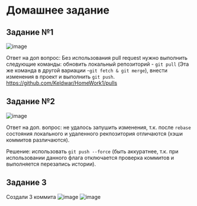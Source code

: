 # Домашнее задание

## Задание №1
![image](https://user-images.githubusercontent.com/102313283/226348117-5a77efa2-eadd-4d70-8ef4-5bb0e86a5f12.png)

Ответ на доп вопрос: Без использования pull request нужно выполнить следующие команды: обновить локальный репозиторий - `git pull` (Эта же команда в другой вариации -`git fetch & git merge`), внести изменения в проект и выполнить `git push`.
https://github.com/Keldwar/HomeWork1/pulls

## Задание №2
![image](https://user-images.githubusercontent.com/102313283/226351206-9f404488-7977-467b-8b68-7bc7da15a63d.png)

 Ответ на доп. вопрос: не удалось запушить изменения, т.к. после `rebase` состояния локального и удаленного рекпозитория отличаются (хэши коммитов различаются).
 
 Решение: использовать `git push --force` (быть аккуратнее, т.к. при использовании данного флага отключается проверка коммитов и выполняется перезапись истории).
 
 ## Задание 3
 Создали 3 коммита
 ![image](https://user-images.githubusercontent.com/102313283/226356760-01020163-984c-4d2a-8fac-b3735be73195.png)
 ![image](https://user-images.githubusercontent.com/102313283/226356985-51d9c07b-1250-4077-a366-6a990b553345.png)
